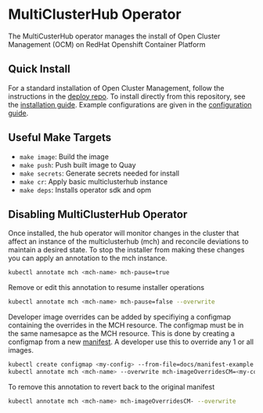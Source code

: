 # MultiClusterHub Operator

The MultiCusterHub operator manages the install of Open Cluster Management (OCM) on RedHat Openshift Container Platform

## Quick Install

For a standard installation of Open Cluster Management, follow the instructions in the [deploy repo][deploy]. To install directly from this repository, see the [installation guide][install_guide]. Example configurations are given in the [configuration guide][config_guide].

## Useful Make Targets

- `make image`: Build the image
- `make push`: Push built image to Quay
- `make secrets`: Generate secrets needed for install
- `make cr`: Apply basic multiclusterhub instance
- `make deps`: Installs operator sdk and opm

## Disabling MultiClusterHub Operator

Once installed, the hub operator will monitor changes in the cluster that affect an instance of the multiclusterhub (mch) and reconcile deviations to maintain a desired state. To stop the installer from making these changes you can apply an annotation to the mch instance.
```bash
kubectl annotate mch <mch-name> mch-pause=true
```

Remove or edit this annotation to resume installer operations
```bash
kubectl annotate mch <mch-name> mch-pause=false --overwrite
```

Developer image overrides can be added by specifiying a configmap containing the overrides in the MCH resource. The configmap must be in the same namesapce as the MCH resource.
This is done by creating a configmap from a new [manifest](https://github.com/open-cluster-management/pipeline/tree/2.1-integration/snapshots). A developer use this to override any 1 or all images.

```bash
kubectl create configmap <my-config> --from-file=docs/manifest-example.json
kubectl annotate mch <mch-name> --overwrite mch-imageOverridesCM=<my-config>
```

To remove this annotation to revert back to the original manifest
```bash
kubectl annotate mch <mch-name> mch-imageOverridesCM- --overwrite
```

[install_guide]: /docs/installation.md
[config_guide]: /docs/configuration.md
[deploy]: https://github.com/open-cluster-management/deploy
